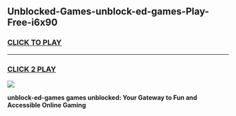 
## Unblocked-Games-unblock-ed-games-Play-Free-i6x90
<h3>
<a href="https://premium76.site?title=unblock-ed-games&ref=09A">CLICK TO PLAY</a></h3>
<hr>

<h3>
<a href="https://premium76.site?title=unblock-ed-games&ref=09A">CLICK 2 PLAY</a>
  
</h3>

<a href="https://premium76.site?title=unblock-ed-games&ref=09A"><img src="https://clearcache.store/games.png"></a>


**unblock-ed-games games unblocked: Your Gateway to Fun and Accessible Online Gaming**
